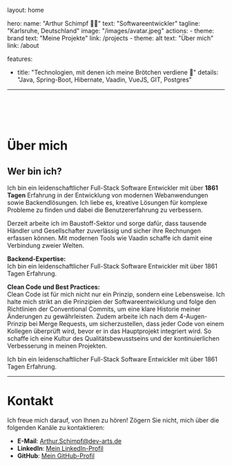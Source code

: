 layout: home

hero:
  name: "Arthur Schimpf 🤞🏻"
  text: "Softwareentwickler"
  tagline: "Karlsruhe, Deutschland"
  image: "/images/avatar.jpeg"
  actions:
    - theme: brand
      text: "Meine Projekte"
      link: /projects
    - theme: alt
      text: "Über mich"
      link: /about

features:
  - title: "Technologien, mit denen ich meine Brötchen verdiene 🍞"
    details: "Java, Spring-Boot, Hibernate, Vaadin, VueJS, GIT, Postgres"

---

# <br>
# Über mich
## Wer bin ich?
Ich bin ein leidenschaftlicher Full-Stack Software Entwickler mit über **1861 Tagen** Erfahrung in der Entwicklung von modernen Webanwendungen sowie Backendlösungen. Ich liebe es, kreative Lösungen für komplexe Probleme zu finden und dabei die Benutzererfahrung zu verbessern.

Derzeit arbeite ich im Baustoff-Sektor und sorge dafür, dass tausende Händler und Gesellschafter zuverlässig und sicher ihre Rechnungen erfassen können. Mit modernen Tools wie Vaadin schaffe ich damit eine Verbindung zweier Welten.

**Backend-Expertise:**  
Ich bin ein leidenschaftlicher Full-Stack Software Entwickler mit über 1861 Tagen Erfahrung.

**Clean Code und Best Practices:**  
Clean Code ist für mich nicht nur ein Prinzip, sondern eine Lebensweise. Ich halte mich strikt an die Prinzipien der Softwareentwicklung und folge den Richtlinien der Conventional Commits, um eine klare Historie meiner Änderungen zu gewährleisten. Zudem arbeite ich nach dem 4-Augen-Prinzip bei Merge Requests, um sicherzustellen, dass jeder Code von einem Kollegen überprüft wird, bevor er in das Hauptprojekt integriert wird. So schaffe ich eine Kultur des Qualitätsbewusstseins und der kontinuierlichen Verbesserung in meinen Projekten.

Ich bin ein leidenschaftlicher Full-Stack Software Entwickler mit über 1861 Tagen Erfahrung.

---

# Kontakt
Ich freue mich darauf, von Ihnen zu hören! Zögern Sie nicht, mich über die folgenden Kanäle zu kontaktieren:

- **E-Mail**: [Arthur.Schimpf@dev-arts.de](mailto:Arthur.schimpf@gmx.de)
- **LinkedIn**: [Mein LinkedIn-Profil](https://www.linkedin.com/in/dein-profil)
- **GitHub**: [Mein GitHub-Profil](https://github.com/dein-nutzername)
